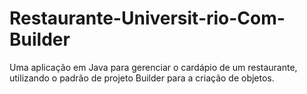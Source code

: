 # Restaurante-Universit-rio-Com-Builder
Uma aplicação em Java para gerenciar o cardápio de um restaurante, utilizando o padrão de projeto Builder para a criação de objetos.
